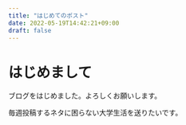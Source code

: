 ```yaml
---
title: "はじめてのポスト"
date: 2022-05-19T14:42:21+09:00
draft: false
---
```


# はじめまして

ブログをはじめました。よろしくお願いします。

毎週投稿するネタに困らない大学生活を送りたいです。


